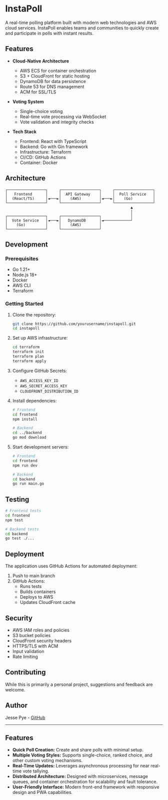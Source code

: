 # InstaPoll

A real-time polling platform built with modern web technologies and AWS cloud services. InstaPoll enables teams and communities to quickly create and participate in polls with instant results.

## Features

- **Cloud-Native Architecture**
  - AWS ECS for container orchestration
  - S3 + CloudFront for static hosting
  - DynamoDB for data persistence
  - Route 53 for DNS management
  - ACM for SSL/TLS

- **Voting System**
  - Single-choice voting
  - Real-time vote processing via WebSocket
  - Vote validation and integrity checks

- **Tech Stack**
  - Frontend: React with TypeScript
  - Backend: Go with Gin framework
  - Infrastructure: Terraform
  - CI/CD: GitHub Actions
  - Container: Docker

## Architecture

```
┌─────────────────┐     ┌─────────────────┐     ┌─────────────────┐
│   Frontend      │     │  API Gateway    │     │  Poll Service   │
│  (React/TS)     │◄───►│    (AWS)        │◄───►│    (Go)         │
└─────────────────┘     └─────────────────┘     └─────────────────┘
                                                        ▲
                                                        │
┌─────────────────┐     ┌─────────────────┐             │
│  Vote Service   │◄───►│   DynamoDB      │◄────────────┘
│    (Go)         │     │    (AWS)        │
└─────────────────┘     └─────────────────┘
```

## Development

### Prerequisites
- Go 1.21+
- Node.js 18+
- Docker
- AWS CLI
- Terraform

### Getting Started

1. Clone the repository:
   ```bash
   git clone https://github.com/yourusername/instapoll.git
   cd instapoll
   ```

2. Set up AWS infrastructure:
   ```bash
   cd terraform
   terraform init
   terraform plan
   terraform apply
   ```

3. Configure GitHub Secrets:
   - `AWS_ACCESS_KEY_ID`
   - `AWS_SECRET_ACCESS_KEY`
   - `CLOUDFRONT_DISTRIBUTION_ID`

4. Install dependencies:
   ```bash
   # Frontend
   cd frontend
   npm install

   # Backend
   cd ../backend
   go mod download
   ```

5. Start development servers:
   ```bash
   # Frontend
   cd frontend
   npm run dev

   # Backend
   cd backend
   go run main.go
   ```

## Testing

```bash
# Frontend tests
cd frontend
npm test

# Backend tests
cd backend
go test ./...
```

## Deployment

The application uses GitHub Actions for automated deployment:

1. Push to main branch
2. GitHub Actions:
   - Runs tests
   - Builds containers
   - Deploys to AWS
   - Updates CloudFront cache

## Security

- AWS IAM roles and policies
- S3 bucket policies
- CloudFront security headers
- HTTPS/TLS with ACM
- Input validation
- Rate limiting

## Contributing

While this is primarily a personal project, suggestions and feedback are welcome.


## Author

Jesse Pye - [GitHub](https://github.com/jessepye)

---

## Features

- **Quick Poll Creation:** Create and share polls with minimal setup.
- **Multiple Voting Styles:** Supports single-choice, ranked choice, and other custom voting mechanisms.
- **Real-Time Updates:** Leverages asynchronous processing for near real-time vote tallying.
- **Distributed Architecture:** Designed with microservices, message queues, and container orchestration for scalability and fault tolerance.
- **User-Friendly Interface:** Modern front-end framework with responsive design and PWA capabilities.

